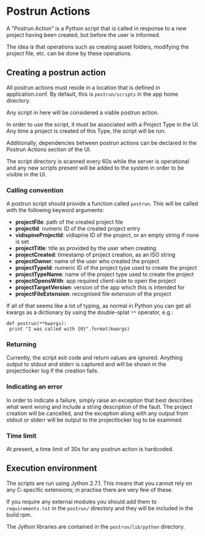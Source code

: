 # Postrun Actions

A "Postrun Action" is a Python script that is called in response to a new project having been created,
but before the user is informed.

The idea is that operations such as creating asset folders,
modifying the project file, etc. can be done by these operations.

## Creating a postrun action

All postrun actions must reside in a location that is defined in application.conf.
By default, this is `postrun/scripts` in the app home directory.

Any script in here will be considered a viable postrun action.

In order to use the script, it must be associated with a Project Type
in the UI.  Any time a project is created of this Type, the script
will be run.

Additionally, dependencies between postrun actions can be declared in
the Postrun Actions section of the UI.

The script directory is scanned every 60s while the server is operational
and any new scripts present will be added to the system in order to be visible in
the UI.

### Calling convention

A postrun script should provide a function called `postrun`.
This will be called with the following keyword arguments:

- **projectFile**: path of the created project file
- **projectId**: numeric ID of the created project entry
- **vidispineProjectId**: vidispine ID of the project, or an empty string if none is set
- **projectTitle**: title as provided by the user when creating
- **projectCreated**: timestamp of project creation, as an ISO string
- **projectOwner**: name of the user who created the project
- **projectTypeId**: numeric ID of the project type used to create the project
- **projectTypeName**: name of the project type used to create the project
- **projectOpensWith**: app required client-side to open the project
- **projectTargetVersion**: version of the app which this is intended for
- **projectFileExtension**: recognised file extension of the project

If all of that seems like a lot of typing, as normal in Python you can get all kwargs as a dictionary
by using the double-splat `**` operator, e.g.:
                                         
```
def postrun(**kwargs):
 print "I was called with {0}".format(kwargs)
```

### Returning

Currently, the script exit code and return values are ignored.
Anything output to stdout and stderr is captured and will be shown
in the projectlocker log if the creation fails.

### Indicating an error

In order to indicate a failure, simply raise an exception that best describes
what went wrong and include a string description of the fault.
The project creation will be cancelled, and the exception along with any output from
stdout or stderr will be output to the projectlocker log to be examined

### Time limit

At present, a time limit of 30s for any postrun action is hardcoded.

## Execution environment

The scripts are run using Jython 2.7.1.  This means that you cannot rely
on any C-specific extensions; in practise there are very few of these.

If you require any external modules you should add them to `requirements.txt` in the `postrun/`
directory and they will be included in the build rpm.

The Jython libraries are contained in the `postrun/lib/python` directory.
